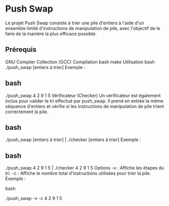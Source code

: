# Push Swap
Le projet Push Swap consiste à trier une pile d'entiers à l'aide d'un ensemble limité d'instructions de manipulation de pile, avec l'objectif de le faire de la manière la plus efficace possible.

## Prérequis
GNU Compiler Collection (GCC)
Compilation
bash
make
Utilisation
bash
./push_swap [entiers à trier]
Exemple :

## bash
./push_swap 4 2 9 1 5
Vérificateur (Checker)
Un vérificateur est également inclus pour valider le tri effectué par push_swap. Il prend en entrée la même séquence d'entiers et vérifie si les instructions de manipulation de pile trient correctement la pile.

## bash
./push_swap [entiers à trier] | ./checker [entiers à trier]
Exemple :

## bash
./push_swap 4 2 9 1 5 | ./checker 4 2 9 1 5
Options
-v : Affiche les étapes du tri.
-c : Affiche le nombre total d'instructions utilisées pour trier la pile.
Exemple :

bash

./push_swap -v -c 4 2 9 1 5